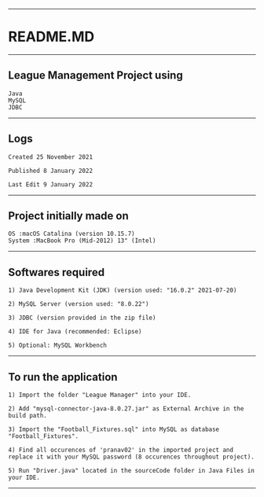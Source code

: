 -----------------------------------------------------------------------------------------------------
# README.MD #
-----------------------------------------------------------------------------------------------------
## League Management Project using ##
	Java
	MySQL
	JDBC
-----------------------------------------------------------------------------------------------------
## Logs ##
	Created 25 November 2021

	Published 8 January 2022
	
	Last Edit 9 January 2022
-----------------------------------------------------------------------------------------------------
## Project initially made on ##
	OS :macOS Catalina (version 10.15.7)
	System :MacBook Pro (Mid-2012) 13" (Intel)
-----------------------------------------------------------------------------------------------------
## Softwares required ##
	1) Java Development Kit (JDK) (version used: "16.0.2" 2021-07-20)
	
	2) MySQL Server (version used: "8.0.22")
	
	3) JDBC (version provided in the zip file)
	
	4) IDE for Java (recommended: Eclipse)
	
	5) Optional: MySQL Workbench
-----------------------------------------------------------------------------------------------------
## To run the application ##

	1) Import the folder "League Manager" into your IDE.

	2) Add "mysql-connector-java-8.0.27.jar" as External Archive in the build path.

	3) Import the "Football_Fixtures.sql" into MySQL as database "Football_Fixtures". 

	4) Find all occurences of 'pranav02' in the imported project and replace it with your MySQL password (8 occurences throughout project).
	
	5) Run "Driver.java" located in the sourceCode folder in Java Files in your IDE.
-----------------------------------------------------------------------------------------------------
